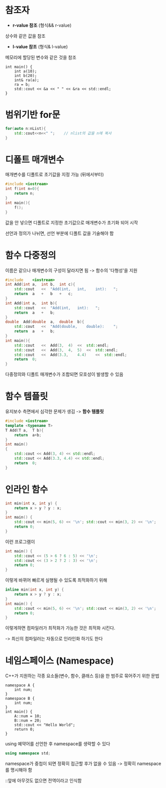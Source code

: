 # 참조자

- **r-value 참조** (형식&& r-value)

상수와 같은 값을 참조

- **l-value 참조** (형식& l-value)

메모리에 할당된 변수와 같은 것을 참조

```
int main() {
	int a(10);
	int b(20);
	int& ra(a);
	ra = b;
	std::cout << &a << " " << &ra << std::endl;
}
```



# 범위기반 for문

``` c++
for(auto n:nList){
    std::cout<<n<<" ";    // nlist의 값을 n에 복사
}
```



# 디폴트 매개변수

매개변수를 디폴트로 초기값을 지정 가능 (뒤에서부터)

``` c++
#include <iostream>
int f(int n=0){
    return n;
}
int main(){
    f();
}
```

값을 안 넣으면 디폴트로 지정한 초기값으로 매개변수가 초기화 되어 시작

선언과 정의가 나뉘면, 선언 부분에 디폴트 값을 기술해야 함



# 함수 다중정의

이름은 같으나 매개변수의 구성이 달라지면 됨 -> 함수의 '다형성'을 지원

``` c++
#include	<iostream>
int	Add(int	a,	int	b,	int	c){
	std::cout	<<	"Add(int,	int,	int):	";
	return	a	+	b	+	c;
}
int	Add(int	a,	int	b){
	std::cout	<<	"Add(int,	int):	";
	return	a	+	b;
}
double	Add(double	a,	double	b){
	std::cout	<<	"Add(double,	double):	";
	return	a	+	b;
}
int	main(){
	std::cout	<<	Add(3,	4)	<<	std::endl;
	std::cout	<<	Add(3,	4,	5)	<<	std::endl;
	std::cout	<<	Add(3.3,	4.4)	<<	std::endl;
	return	0;
}
```

다중정의와 디폴트 매개변수가 조합되면 모호성이 발생할 수 있음



# 함수 템플릿

유지보수 측면에서 심각한 문제가 생김 -> **함수 템플릿**

```c++
#include <iostream>
template <typename T>
T Add(T a,	T b){
	return	a+b;
}
int	main()
{
    std::cout << Add(3, 4) << std::endl;
    std::cout << Add(3.3, 4.4) << std::endl;
    return	0;
}
```



# 인라인 함수

``` c++
int min(int x, int y) {
    return x > y ? y : x;
} 
int main() {
    std::cout << min(5, 6) << '\n'; std::cout << min(3, 2) << '\n';
    return 0;
}
```

이런 프로그램이 

``` c++
int main() {
    std::cout << (5 > 6 ? 6 : 5) << '\n';
    std::cout << (3 > 2 ? 2 : 3) << '\n';
    return 0;
}
```

이렇게 바뀌어 빠르게 실행될 수 있도록 최적화하기 위해

``` c++
inline min(int x, int y) {
    return x > y ? y : x;
} 
int main() {
    std::cout << min(5, 6) << '\n'; std::cout << min(3, 2) << '\n';
    return 0;
}
```

이렇게하면 컴파일러가 최적화가 가능한 것은 최적화 시킨다.

-> 최신의 컴파일러는 자동으로 인라인화 하기도 한다



# 네임스페이스 (Namespace)

C++가 지원하는 각종 요소들(변수, 함수, 클래스 등)을 한 범주로 묶어주기 위한 문법

```
namespace A {
	int num;
}
namespace B {
	int num;
}
int main() {
	A::num = 10;
	B::num = 20;
	std::cout << "Hello World";
	return 0;
}
```

using 예약어를 선언한 후 namespace를 생략할 수 있다

``` c++
using namespace std;
```

namespace가 중첩이 되면 정확히 접근할 후가 없을 수 있음 -> 정확히 namespace를 명시해야 함

::앞에 아무것도 없으면 전역이라고 인식함

